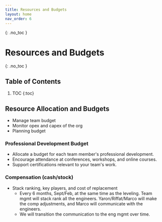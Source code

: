 ```yaml
---
title: Resources and Budgets
layout: home
nav_order: 6
---
```

{: .no_toc }
# Resources and Budgets

{: .no_toc }
## Table of Contents

1. TOC
{:toc}

## Resource Allocation and Budgets

  * Manage team budget  
  * Monitor opex and capex of the org
  * Planning budget

### Professional Development Budget

- Allocate a budget for each team member's professional development.
- Encourage attendance at conferences, workshops, and online courses.
- Support certifications relevant to your team's work.

### Compensation (cash/stock)

  * Stack ranking, key players, and cost of replacement  
    * Every 6 months, Sept/Feb, at the same time as the leveling. Team mgmt will stack rank all the engineers. Yaron/Riffat/Marco will make the comp adjustments, and Marco will communicate with the engineers.  
    * We will transition the communication to the eng mgmt over time.
